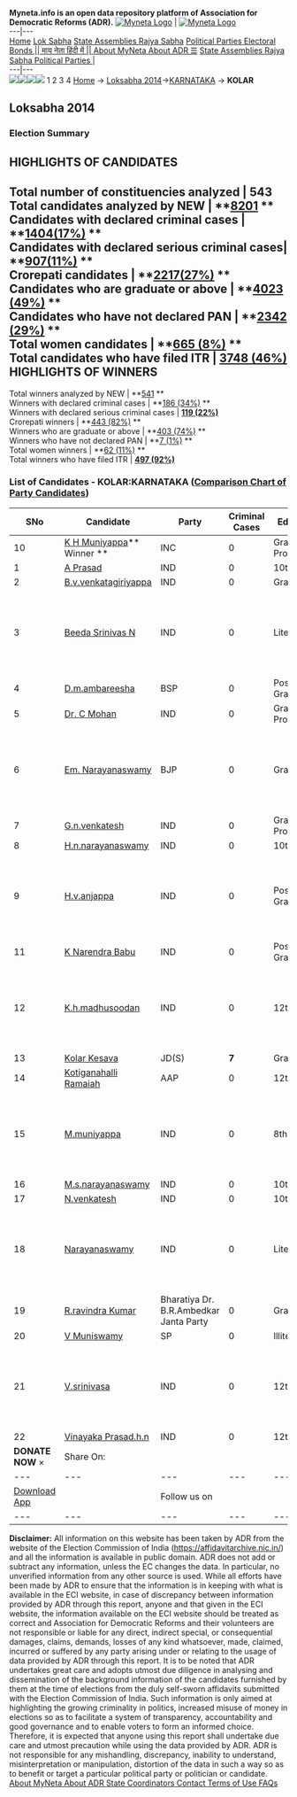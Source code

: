 **Myneta.info is an open data repository platform of Association for Democratic Reforms (ADR).**
[![Myneta Logo](https://www.myneta.info/lib/img/myneta-logo.png)](https://www.myneta.info/) | [![Myneta Logo](https://www.myneta.info/lib/img/adr-logo.png)](https://adrindia.org)  
---|---  
[Home](https://www.myneta.info/) [Lok Sabha](https://www.myneta.info/#ls "Lok Sabha") [ State Assemblies ](https://www.myneta.info/#sa "State Assemblies") [Rajya Sabha](https://www.myneta.info/#rs "Rajya Sabha") [Political Parties ](https://www.myneta.info/party "Political Parties") [ Electoral Bonds ](https://www.myneta.info/electoral_bonds "Electoral Bonds") [ || माय नेता हिंदी में || ](https://translate.google.co.in/translate?prev=hp&hl=en&js=y&u=www.myneta.info&sl=en&tl=hi&history_state0=) [ About MyNeta ](https://adrindia.org/content/about-myneta) [ About ADR ](https://adrindia.org/about-adr/who-we-are) [☰](javascript:void\(0\))
[ State Assemblies ](https://www.myneta.info/#sa "State Assemblies") [ Rajya Sabha ](https://www.myneta.info/#rs "Rajya Sabha") [ Political Parties ](https://www.myneta.info/party "Political Parties")
|   
---|---  
![](https://www.myneta.info/lib/img/banner/banner-1.png)![](https://www.myneta.info/lib/img/banner/banner-2.png)![](https://www.myneta.info/lib/img/banner/banner-3.png)![](https://www.myneta.info/lib/img/banner/banner-4.png)
1  2  3  4 
[Home](https://www.myneta.info/) → [Loksabha 2014](https://www.myneta.info/ls2014/)→[KARNATAKA](https://www.myneta.info/ls2014/index.php?action=show_constituencies&state_id=10) → **KOLAR**
### 
## Loksabha 2014
###  Election Summary 
HIGHLIGHTS OF CANDIDATES  
---  
Total number of constituencies analyzed |  543   
Total candidates analyzed by NEW | **[8201](https://www.myneta.info/ls2014/index.php?action=summary&subAction=candidates_analyzed&sort=candidate#summary) **  
Candidates with declared criminal cases | **[1404(17%)](https://www.myneta.info/ls2014/index.php?action=summary&subAction=crime&sort=candidate#summary) **  
Candidates with declared serious criminal cases| **[907(11%)](https://www.myneta.info/ls2014/index.php?action=summary&subAction=serious_crime&sort=candidate#summary) **  
Crorepati candidates | **[2217(27%)](https://www.myneta.info/ls2014/index.php?action=summary&subAction=crorepati&sort=candidate#summary) **  
Candidates who are graduate or above | **[4023 (49%)](https://www.myneta.info/ls2014/index.php?action=summary&subAction=education&sort=candidate#summary) **  
Candidates who have not declared PAN | **[2342 (29%)](https://www.myneta.info/ls2014/index.php?action=summary&subAction=without_pan&sort=candidate#summary) **  
Total women candidates | **[665 (8%)](https://www.myneta.info/ls2014/index.php?action=summary&subAction=women_candidate&sort=candidate#summary) **  
Total candidates who have filed ITR | [**3748 (46%)**](https://www.myneta.info/ls2014/index.php?action=summary&subAction=filed_itr&sort=candidate#summary)  
HIGHLIGHTS OF WINNERS  
---  
Total winners analyzed by NEW | **[541](https://www.myneta.info/ls2014/index.php?action=summary&subAction=winner_analyzed&sort=candidate#summary) **  
Winners with declared criminal cases | **[186 (34%)](https://www.myneta.info/ls2014/index.php?action=summary&subAction=winner_crime&sort=candidate#summary) **  
Winners with declared serious criminal cases | **[119 (22%)](https://www.myneta.info/ls2014/index.php?action=summary&subAction=winner_serious_crime&sort=candidate#summary)**  
Crorepati winners | **[443 (82%)](https://www.myneta.info/ls2014/index.php?action=summary&subAction=winner_crorepati&sort=candidate#summary) **  
Winners who are graduate or above | **[403 (74%)](https://www.myneta.info/ls2014/index.php?action=summary&subAction=winner_education&sort=candidate#summary) **  
Winners who have not declared PAN | **[7 (1%)](https://www.myneta.info/ls2014/index.php?action=summary&subAction=winner_without_pan&sort=candidate#summary) **  
Total women winners | **[62 (11%)](https://www.myneta.info/ls2014/index.php?action=summary&subAction=winner_women&sort=candidate#summary) **  
Total winners who have filed ITR | [**497 (92%)**](https://www.myneta.info/ls2014/index.php?action=summary&subAction=winner_filed_itr&sort=candidate#summary)  
### List of Candidates - KOLAR:KARNATAKA ([Comparison Chart of Party Candidates](https://www.myneta.info/ls2014/comparisonchart.php?constituency_id=141))
SNo | Candidate| Party| Criminal Cases| Education| Age| Total Assets| Liabilities  
---|---|---|---|---|---|---|---  
10  | [K H Muniyappa](https://www.myneta.info/ls2014/candidate.php?candidate_id=126)** Winner ** | INC | 0 | Graduate Professional| 67 | Rs 18,46,63,000 ~ 18 Crore+ | Rs 2,78,63,000 ~ 2 Crore+  
1  | [A Prasad](https://www.myneta.info/ls2014/candidate.php?candidate_id=1105) | IND | 0 | 10th Pass| 46 | Rs 8,40,000 ~ 8 Lacs+ | Rs 0 ~   
2  | [B.v.venkatagiriyappa](https://www.myneta.info/ls2014/candidate.php?candidate_id=3788) | IND | 0 | Graduate| 64 | Rs 1,00,000 ~ 1 Lacs+ | Rs 3,20,000 ~ 3 Lacs+  
3  | [Beeda Srinivas N](https://www.myneta.info/ls2014/candidate.php?candidate_id=3785) | IND | 0 | Literate| 36 | ![](https://myneta.info/image_v2.php?myneta_folder=ls2014&candidate_id=3785&col=ta) | ![](https://myneta.info/image_v2.php?myneta_folder=ls2014&candidate_id=3785&col=lia)  
4  | [D.m.ambareesha](https://www.myneta.info/ls2014/candidate.php?candidate_id=2619) | BSP | 0 | Post Graduate| 33 | Rs 1,45,000 ~ 1 Lacs+ | Rs 0 ~   
5  | [Dr. C Mohan](https://www.myneta.info/ls2014/candidate.php?candidate_id=1102) | IND | 0 | Graduate Professional| 73 | Rs 1,19,10,000 ~ 1 Crore+ | Rs 0 ~   
6  | [Em. Narayanaswamy](https://www.myneta.info/ls2014/candidate.php?candidate_id=1217) | BJP | 0 | Graduate| 61 | ![](https://myneta.info/image_v2.php?myneta_folder=ls2014&candidate_id=1217&col=ta) | ![](https://myneta.info/image_v2.php?myneta_folder=ls2014&candidate_id=1217&col=lia)  
7  | [G.n.venkatesh](https://www.myneta.info/ls2014/candidate.php?candidate_id=3786) | IND | 0 | Graduate Professional| 44 | Rs 5,45,000 ~ 5 Lacs+ | Rs 80,000 ~ 80 Thou+  
8  | [H.n.narayanaswamy](https://www.myneta.info/ls2014/candidate.php?candidate_id=3792) | IND | 0 | 10th Pass| 44 | Rs 3,35,000 ~ 3 Lacs+ | Rs 1,00,000 ~ 1 Lacs+  
9  | [H.v.anjappa](https://www.myneta.info/ls2014/candidate.php?candidate_id=3796) | IND | 0 | Post Graduate| 63 | ![](https://myneta.info/image_v2.php?myneta_folder=ls2014&candidate_id=3796&col=ta) | ![](https://myneta.info/image_v2.php?myneta_folder=ls2014&candidate_id=3796&col=lia)  
11  | [K Narendra Babu](https://www.myneta.info/ls2014/candidate.php?candidate_id=1104) | IND | 0 | Post Graduate| 42 | Rs 2,00,000 ~ 2 Lacs+ | Rs 0 ~   
12  | [K.h.madhusoodan](https://www.myneta.info/ls2014/candidate.php?candidate_id=3791) | IND | 0 | 12th Pass| 46 | ![](https://myneta.info/image_v2.php?myneta_folder=ls2014&candidate_id=3791&col=ta) | ![](https://myneta.info/image_v2.php?myneta_folder=ls2014&candidate_id=3791&col=lia)  
13  | [Kolar Kesava](https://www.myneta.info/ls2014/candidate.php?candidate_id=2616) | JD(S) | **7** | Graduate| 42 | Rs 16,83,19,791 ~ 16 Crore+ | Rs 7,55,22,284 ~ 7 Crore+  
14  | [Kotiganahalli Ramaiah](https://www.myneta.info/ls2014/candidate.php?candidate_id=2618) | AAP | 0 | 12th Pass| 58 | Rs 77,24,963 ~ 77 Lacs+ | Rs 12,85,958 ~ 12 Lacs+  
15  | [M.muniyappa](https://www.myneta.info/ls2014/candidate.php?candidate_id=3790) | IND | 0 | 8th Pass| 36 | ![](https://myneta.info/image_v2.php?myneta_folder=ls2014&candidate_id=3790&col=ta) | ![](https://myneta.info/image_v2.php?myneta_folder=ls2014&candidate_id=3790&col=lia)  
16  | [M.s.narayanaswamy](https://www.myneta.info/ls2014/candidate.php?candidate_id=3793) | IND | 0 | 10th Pass| 51 | Rs 1,000 ~ 1 Thou+ | Rs 0 ~   
17  | [N.venkatesh](https://www.myneta.info/ls2014/candidate.php?candidate_id=3787) | IND | 0 | 10th Pass| 44 | Rs 67,44,000 ~ 67 Lacs+ | Rs 10,00,000 ~ 10 Lacs+  
18  | [Narayanaswamy](https://www.myneta.info/ls2014/candidate.php?candidate_id=3794) | IND | 0 | Literate| 55 | ![](https://myneta.info/image_v2.php?myneta_folder=ls2014&candidate_id=3794&col=ta) | ![](https://myneta.info/image_v2.php?myneta_folder=ls2014&candidate_id=3794&col=lia)  
19  | [R.ravindra Kumar](https://www.myneta.info/ls2014/candidate.php?candidate_id=3797) | Bharatiya Dr. B.R.Ambedkar Janta Party | 0 | Graduate| 52 | Rs 1,06,01,000 ~ 1 Crore+ | Rs 83,32,000 ~ 83 Lacs+  
20  | [V Muniswamy](https://www.myneta.info/ls2014/candidate.php?candidate_id=1101) | SP | 0 | Illiterate| 52 | Rs 4,03,964 ~ 4 Lacs+ | Rs 0 ~   
21  | [V.srinivasa](https://www.myneta.info/ls2014/candidate.php?candidate_id=1106) | IND | 0 | 12th Pass| 34 | ![](https://myneta.info/image_v2.php?myneta_folder=ls2014&candidate_id=1106&col=ta) | ![](https://myneta.info/image_v2.php?myneta_folder=ls2014&candidate_id=1106&col=lia)  
22  | [Vinayaka Prasad.h.n](https://www.myneta.info/ls2014/candidate.php?candidate_id=3789) | IND | 0 | 12th Pass| 30 | Rs 1,10,000 ~ 1 Lacs+ | Rs 0 ~   
|  **DONATE NOW** × |  Share On:  | [](https://api.whatsapp.com/send?text=https%3A%2F%2Fmyneta.info%2Fpunjab2022%2Findex.php%3Faction%3Dshow_constituencies%26state_id%3D19) | [](https://www.facebook.com/sharer/sharer.php?u=https%3A%2F%2Fmyneta.info%2Fpunjab2022%2Findex.php%3Faction%3Dshow_constituencies%26state_id%3D19) | [](https://twitter.com/share?url=https%3A%2F%2Fmyneta.info%2Fpunjab2022%2Findex.php%3Faction%3Dshow_constituencies%26state_id%3D19)  
---|---|---|---|---  
| [ Download App ](https://play.google.com/store/apps/details?id=com.webrosoft.myneta1&pcampaignid=pcampaignidMKT-Other-global-all-co-prtnr-py-PartBadge-Mar2515-1) | [](https://play.google.com/store/apps/details?id=com.webrosoft.myneta1&pcampaignid=pcampaignidMKT-Other-global-all-co-prtnr-py-PartBadge-Mar2515-1) |  Follow us on  | [](https://www.facebook.com/adrindia.org/) | [](https://twitter.com/adrspeaks) | [](https://groups.google.com/g/national-election-watch?hl=en&pli=1) | [](https://www.instagram.com/adrspeaks/) | [](https://www.youtube.com/user/adrspeaks) | [](https://sharechat.com/profile/adrspeaks)  
---|---|---|---|---|---|---|---|---  
**Disclaimer:** All information on this website has been taken by ADR from the website of the Election Commission of India (https://affidavitarchive.nic.in/) and all the information is available in public domain. ADR does not add or subtract any information, unless the EC changes the data. In particular, no unverified information from any other source is used. While all efforts have been made by ADR to ensure that the information is in keeping with what is available in the ECI website, in case of discrepancy between information provided by ADR through this report, anyone and that given in the ECI website, the information available on the ECI website should be treated as correct and Association for Democratic Reforms and their volunteers are not responsible or liable for any direct, indirect special, or consequential damages, claims, demands, losses of any kind whatsoever, made, claimed, incurred or suffered by any party arising under or relating to the usage of data provided by ADR through this report. It is to be noted that ADR undertakes great care and adopts utmost due diligence in analysing and dissemination of the background information of the candidates furnished by them at the time of elections from the duly self-sworn affidavits submitted with the Election Commission of India. Such information is only aimed at highlighting the growing criminality in politics, increased misuse of money in elections so as to facilitate a system of transparency, accountability and good governance and to enable voters to form an informed choice. Therefore, it is expected that anyone using this report shall undertake due care and utmost precaution while using the data provided by ADR. ADR is not responsible for any mishandling, discrepancy, inability to understand, misinterpretation or manipulation, distortion of the data in such a way so as to benefit or target a particular political party or politician or candidate. 
[ About MyNeta ](https://adrindia.org/content/about-myneta) [ About ADR ](https://adrindia.org/about-adr/who-we-are) [ State Coordinators ](https://adrindia.org/about-adr/state-coordinators) [ Contact ](https://adrindia.org/contact-us) [ Terms of Use ](https://adrindia.org/content/adr-terms-use) [ FAQs ](https://adrindia.org/content/faqs)
